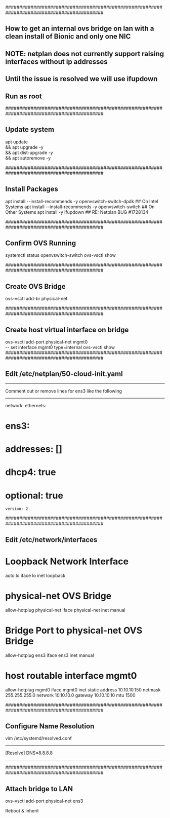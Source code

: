 ###########################################################################################
## How to get an internal ovs bridge on lan with a clean install of Bionic and only one NIC
## NOTE: netplan does not currently support raising interfaces without ip addresses
##       Until the issue is resolved we will use ifupdown
## Run as root

###########################################################################################
## Update system
  apt update \
    && apt upgrade -y \
    && apt dist-upgrade -y \
    && apt autoremove -y

###########################################################################################
## Install Packages
  apt install --install-recommends -y openvswitch-switch-dpdk   ## On Intel Systems
  apt install --install-recommends -y openvswitch-switch        ## On Other Systems 
  apt install -y ifupdown                                       ## RE: Netplan BUG #1728134

###########################################################################################
## Confirm OVS Running
  systemctl status openvswitch-switch
  ovs-vsctl show

###########################################################################################
## Create OVS Bridge
  ovs-vsctl add-br physical-net

###########################################################################################
## Create host virtual interface on bridge
  ovs-vsctl add-port physical-net mgmt0 \
    -- set interface mgmt0 type=internal
  ovs-vsctl show
###########################################################################################
## Edit /etc/netplan/50-cloud-init.yaml
***
Comment out or remove lines for ens3 like the following
***
network:
    ethernets:
#       ens3:
#           addresses: []
#           dhcp4: true
#           optional: true
    version: 2

###########################################################################################
## Edit /etc/network/interfaces
# Loopback Network Interface
auto lo
iface lo inet loopback

# physical-net OVS Bridge
allow-hotplug physical-net
iface physical-net inet manual

# Bridge Port to physical-net OVS Bridge
allow-hotplug ens3
iface ens3 inet manual

# host routable interface mgmt0
allow-hotplug mgmt0
iface mgmt0 inet static
  address 10.10.10.150
  netmask 255.255.255.0
  network 10.10.10.0
  gateway 10.10.10.10
  mtu 1500

###########################################################################################
## Configure Name Resolution
vim /etc/systemd/resolved.conf
***
[Resolve]
DNS=8.8.8.8
***

###########################################################################################
## Attach bridge to LAN
ovs-vsctl add-port physical-net ens3

Reboot & Inherit